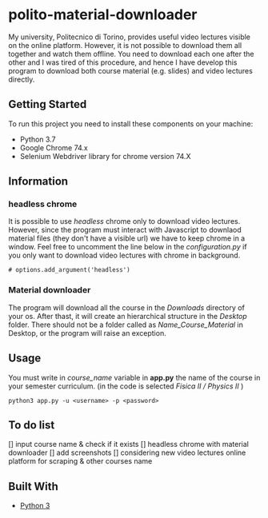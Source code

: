 # polito-material-downloader

My university, Politecnico di Torino, provides useful video lectures visible on the online platform. However, it is not possible to download them all together and watch them offline. You need to download each one after the other and I was tired of this procedure, and hence I have develop this program to download both course material (e.g. slides) and video lectures directly.

## Getting Started
To run this project you need to install these components on your machine:
* Python 3.7
* Google Chrome 74.x
* Selenium Webdriver library for chrome version 74.X

## Information
### headless chrome
It is possible to use _headless_ chrome only to download video lectures. However, since the program must interact with Javascript to downlaod material files (they don't have a visible url) we have to keep chrome in a window.
Feel free to uncomment the line below in the _configuration.py_ if you only  want to download video lectures with chrome in background.
```
# options.add_argument('headless') 
```
### Material downloader
The program will download all the course in the _Downloads_ directory of your os. After thast, it will create an hierarchical structure in the _Desktop_ folder. There should not be a folder called as _Name_Course_Material_ in Desktop, or the program will raise an exception.

## Usage
You must write in _course_name_ variable in **app.py** the name of the course in your semester curriculum. (in the code is selected _Fisica II / Physics II_ )
```
python3 app.py -u <username> -p <password>
```
## To do list
[] input course name & check if it exists
[] headless chrome with material downloader 
[] add screenshots
[] considering new video lectures online platform for scraping & other courses name 

## Built With
* [Python 3](https://docs.python.org/3/)
